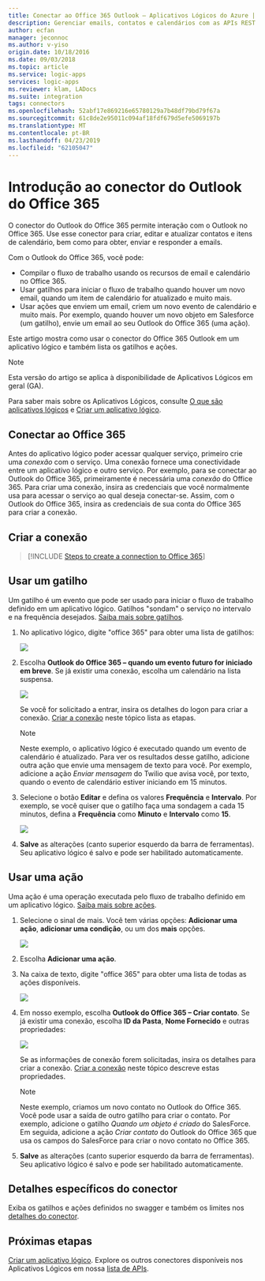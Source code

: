 ```yaml
---
title: Conectar ao Office 365 Outlook – Aplicativos Lógicos do Azure | Microsoft Docs
description: Gerenciar emails, contatos e calendários com as APIs REST do Office 365 e os Aplicativos Lógicos do Azure
author: ecfan
manager: jeconnoc
ms.author: v-yiso
origin.date: 10/18/2016
ms.date: 09/03/2018
ms.topic: article
ms.service: logic-apps
services: logic-apps
ms.reviewer: klam, LADocs
ms.suite: integration
tags: connectors
ms.openlocfilehash: 52abf17e869216e65780129a7b48df79bd79f67a
ms.sourcegitcommit: 61c8de2e95011c094af18fdf679d5efe5069197b
ms.translationtype: MT
ms.contentlocale: pt-BR
ms.lasthandoff: 04/23/2019
ms.locfileid: "62105047"
---
```

# <a name="get-started-with-the-office-365-outlook-connector"></a>Introdução ao conector do Outlook do Office 365
O conector do Outlook do Office 365 permite interação com o Outlook no Office 365. Use esse conector para criar, editar e atualizar contatos e itens de calendário, bem como para obter, enviar e responder a emails.

Com o Outlook do Office 365, você pode:

* Compilar o fluxo de trabalho usando os recursos de email e calendário no Office 365. 
* Usar gatilhos para iniciar o fluxo de trabalho quando houver um novo email, quando um item de calendário for atualizado e muito mais.
* Usar ações que enviem um email, criem um novo evento de calendário e muito mais. Por exemplo, quando houver um novo objeto em Salesforce (um gatilho), envie um email ao seu Outlook do Office 365 (uma ação). 

Este artigo mostra como usar o conector do Office 365 Outlook em um aplicativo lógico e também lista os gatilhos e ações.

> [!NOTE]
> Esta versão do artigo se aplica à disponibilidade de Aplicativos Lógicos em geral (GA).
> 
> 

Para saber mais sobre os Aplicativos Lógicos, consulte [O que são aplicativos lógicos](../logic-apps/logic-apps-overview.md) e [Criar um aplicativo lógico](../logic-apps/quickstart-create-first-logic-app-workflow.md).

## <a name="connect-to-office-365"></a>Conectar ao Office 365
Antes do aplicativo lógico poder acessar qualquer serviço, primeiro crie uma *conexão* com o serviço. Uma conexão fornece uma conectividade entre um aplicativo lógico e outro serviço. Por exemplo, para se conectar ao Outlook do Office 365, primeiramente é necessária uma *conexão* do Office 365. Para criar uma conexão, insira as credenciais que você normalmente usa para acessar o serviço ao qual deseja conectar-se. Assim, com o Outlook do Office 365, insira as credenciais de sua conta do Office 365 para criar a conexão.

## <a name="create-the-connection"></a>Criar a conexão
> [!INCLUDE [Steps to create a connection to Office 365](../../includes/connectors-create-api-office365-outlook.md)]
> 
> 

## <a name="use-a-trigger"></a>Usar um gatilho
Um gatilho é um evento que pode ser usado para iniciar o fluxo de trabalho definido em um aplicativo lógico. Gatilhos "sondam" o serviço no intervalo e na frequência desejados. [Saiba mais sobre gatilhos](../logic-apps/logic-apps-overview.md#logic-app-concepts).

1. No aplicativo lógico, digite "office 365" para obter uma lista de gatilhos:  
   
    ![](./media/connectors-create-api-office365-outlook/office365-trigger.png)
2. Escolha **Outlook do Office 365 – quando um evento futuro for iniciado em breve**. Se já existir uma conexão, escolha um calendário na lista suspensa.
   
    ![](./media/connectors-create-api-office365-outlook/sample-calendar.png)
   
    Se você for solicitado a entrar, insira os detalhes do logon para criar a conexão. [Criar a conexão](connectors-create-api-office365-outlook.md#create-the-connection) neste tópico lista as etapas. 
   
   > [!NOTE]
   > Neste exemplo, o aplicativo lógico é executado quando um evento de calendário é atualizado. Para ver os resultados desse gatilho, adicione outra ação que envie uma mensagem de texto para você. Por exemplo, adicione a ação *Enviar mensagem* do Twilio que avisa você, por texto, quando o evento de calendário estiver iniciando em 15 minutos. 
   > 
   > 
3. Selecione o botão **Editar** e defina os valores **Frequência** e **Intervalo**. Por exemplo, se você quiser que o gatilho faça uma sondagem a cada 15 minutos, defina a **Frequência** como **Minuto** e **Intervalo** como **15**. 
   
    ![](./media/connectors-create-api-office365-outlook/calendar-settings.png)
4. **Salve** as alterações (canto superior esquerdo da barra de ferramentas). Seu aplicativo lógico é salvo e pode ser habilitado automaticamente.

## <a name="use-an-action"></a>Usar uma ação
Uma ação é uma operação executada pelo fluxo de trabalho definido em um aplicativo lógico. [Saiba mais sobre ações](../logic-apps/logic-apps-overview.md#logic-app-concepts).

1. Selecione o sinal de mais. Você tem várias opções: **Adicionar uma ação**, **adicionar uma condição**, ou um dos **mais** opções.
   
    ![](./media/connectors-create-api-office365-outlook/add-action.png)
2. Escolha **Adicionar uma ação**.
3. Na caixa de texto, digite "office 365" para obter uma lista de todas as ações disponíveis.
   
    ![](./media/connectors-create-api-office365-outlook/office365-actions.png) 
4. Em nosso exemplo, escolha **Outlook do Office 365 – Criar contato**. Se já existir uma conexão, escolha **ID da Pasta**, **Nome Fornecido** e outras propriedades:  
   
    ![](./media/connectors-create-api-office365-outlook/office365-sampleaction.png)
   
    Se as informações de conexão forem solicitadas, insira os detalhes para criar a conexão. [Criar a conexão](connectors-create-api-office365-outlook.md#create-the-connection) neste tópico descreve estas propriedades. 
   
   > [!NOTE]
   > Neste exemplo, criamos um novo contato no Outlook do Office 365. Você pode usar a saída de outro gatilho para criar o contato. Por exemplo, adicione o gatilho *Quando um objeto é criado* do SalesForce. Em seguida, adicione a ação *Criar contato* do Outlook do Office 365 que usa os campos do SalesForce para criar o novo contato no Office 365. 
   > 
   > 
5. **Salve** as alterações (canto superior esquerdo da barra de ferramentas). Seu aplicativo lógico é salvo e pode ser habilitado automaticamente.

## <a name="connector-specific-details"></a>Detalhes específicos do conector

Exiba os gatilhos e ações definidos no swagger e também os limites nos [detalhes do conector](/connectors/office365connector/). 

## <a name="next-steps"></a>Próximas etapas
[Criar um aplicativo lógico](../logic-apps/quickstart-create-first-logic-app-workflow.md). Explore os outros conectores disponíveis nos Aplicativos Lógicos em nossa [lista de APIs](apis-list.md).

